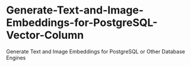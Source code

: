 # Generate-Text-and-Image-Embeddings-for-PostgreSQL-Vector-Column
Generate Text and Image Embeddings for PostgreSQL or Other Database Engines
